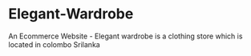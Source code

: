 # Elegant-Wardrobe
An Ecommerce Website - Elegant wardrobe is a clothing store which is located in colombo Srilanka
